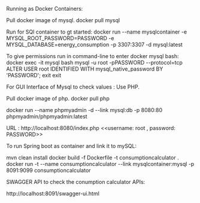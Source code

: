 
Running as Docker Containers:

Pull docker image of mysql.
docker pull mysql

Run for SQl container to gt started:
docker run --name mysqlcontainer -e MYSQL_ROOT_PASSWORD=PASSWORD -e MYSQL_DATABASE=energy_consumption -p 3307:3307 -d mysql:latest

To give permissions run in command-line to enter docker mysql bash:
docker exec -it mysql bash
mysql -u root -pPASSWORD --protocol=tcp
ALTER USER root IDENTIFIED WITH mysql_native_password BY 'PASSWORD';
exit
exit

For GUI Interface of Mysql to check values : Use PHP.

Pull docker image of php.
docker pull php

docker run --name phpmyadmin -d --link mysql:db -p 8080:80 phpmyadmin/phpmyadmin:latest

URL : http://localhost:8080/index.php   <<username: root , password: PASSWORD>>


To run Spring boot as container and link it to mySQL:

mvn clean install
docker build -f Dockerfile -t consumptioncalculator .
docker run -t --name consumptioncalculator --link mysqlcontainer:mysql  -p 8091:9099 consumptioncalculator

SWAGGER API to check the conumption calculator APIs:

http://localhost:8091/swagger-ui.html

